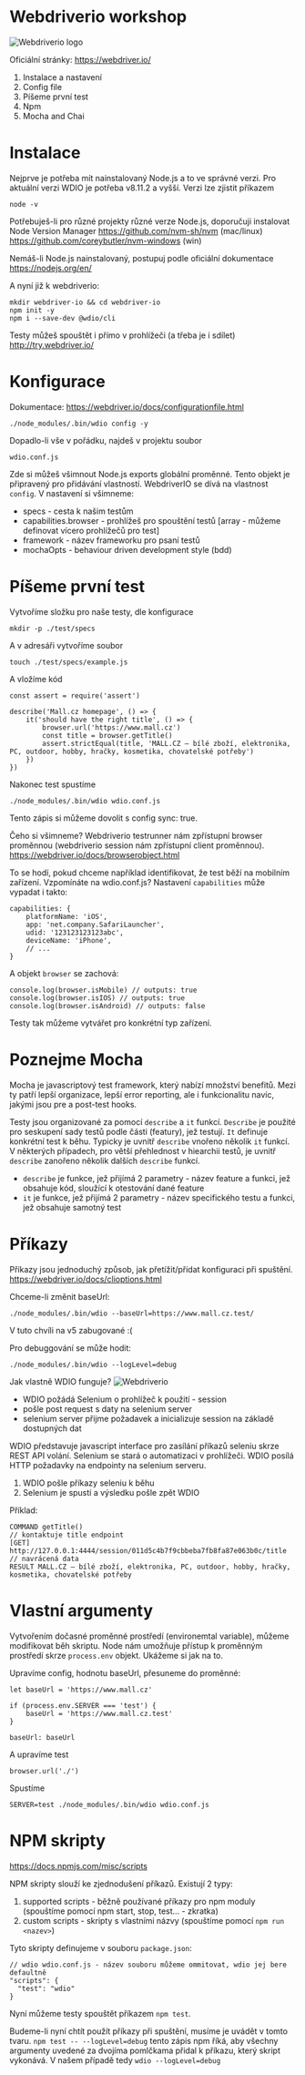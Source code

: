 # Webdriverio workshop

![Webdriverio logo](https://webdriver.io/img/webdriverio.png)

Oficiální stránky: https://webdriver.io/

1. Instalace a nastavení
2. Config file
3. Píšeme první test
3. Npm
4. Mocha and Chai

# Instalace

Nejprve je potřeba mít nainstalovaný Node.js a to ve správné verzi.
Pro aktuální verzi WDIO je potřeba v8.11.2 a vyšší.
Verzi lze zjistit příkazem
```
node -v
```

Potřebuješ-li pro různé projekty různé verze Node.js, doporučuji instalovat Node Version Manager
https://github.com/nvm-sh/nvm (mac/linux)
https://github.com/coreybutler/nvm-windows (win)

Nemáš-li Node.js nainstalovaný, postupuj podle oficiální dokumentace https://nodejs.org/en/

A nyní již k webdriverio:

```
mkdir webdriver-io && cd webdriver-io
npm init -y
npm i --save-dev @wdio/cli
```

Testy můžeš spouštět i přímo v prohlížeči (a třeba je i sdílet) http://try.webdriver.io/

# Konfigurace

Dokumentace: https://webdriver.io/docs/configurationfile.html

```
./node_modules/.bin/wdio config -y
```

Dopadlo-li vše v pořádku, najdeš v projektu soubor

```
wdio.conf.js
```

Zde si můžeš všimnout Node.js exports globální proměnné. Tento objekt je připravený pro přidávání vlastností. WebdriverIO se dívá na vlastnost `config`.
V nastavení si všimneme:
 - specs - cesta k našim testům
 - capabilities.browser - prohlížeš pro spouštění testů [array - můžeme definovat vícero prohlížečů pro test]
 - framework - název frameworku pro psaní testů
 - mochaOpts - behaviour driven development style (bdd)
 
# Píšeme první test
Vytvoříme složku pro naše testy, dle konfigurace

```
mkdir -p ./test/specs
```

A v adresáři vytvoříme soubor
```
touch ./test/specs/example.js
```

A vložíme kód
```
const assert = require('assert')

describe('Mall.cz homepage', () => {
    it('should have the right title', () => {
        browser.url('https://www.mall.cz')
        const title = browser.getTitle()
        assert.strictEqual(title, 'MALL.CZ – bílé zboží, elektronika, PC, outdoor, hobby, hračky, kosmetika, chovatelské potřeby')
    })
})
```

Nakonec test spustíme
```
./node_modules/.bin/wdio wdio.conf.js
```

Tento zápis si můžeme dovolit s config sync: true.

Čeho si všimneme? Webdriverio testrunner nám zpřístupní browser proměnnou (webdriverio session nám zpřístupní client proměnnou).
https://webdriver.io/docs/browserobject.html

To se hodí, pokud chceme například identifikovat, že test běží na mobilním zařízení.
Vzpomínáte na wdio.conf.js? Nastavení `capabilities` může vypadat i takto:

```
capabilities: {
    platformName: 'iOS',
    app: 'net.company.SafariLauncher',
    udid: '123123123123abc',
    deviceName: 'iPhone',
    // ...
}
```

A objekt `browser` se zachová:
```
console.log(browser.isMobile) // outputs: true
console.log(browser.isIOS) // outputs: true
console.log(browser.isAndroid) // outputs: false
```
Testy tak můžeme vytvářet pro konkrétní typ zařízení.

# Poznejme Mocha
Mocha je javascriptový test framework, který nabízí množství benefitů. Mezi ty patří lepší organizace, lepší error reporting, ale i funkcionalitu navíc, jakými jsou pre a post-test hooks.

Testy jsou organizované za pomocí `describe` a `it` funkcí. `Describe` je použité pro seskupení sady testů podle části (featury), jež testují. `It` definuje konkrétní test k běhu. Typicky je uvnitř `describe` vnořeno několik `it` funkcí. V některých případech, pro větší přehlednost v hiearchii testů, je uvnitř `describe` zanořeno několik dalších `describe` funkcí.

 * `describe` je funkce, jež přijímá 2 parametry - název feature a funkci, jež obsahuje kód, sloužící k otestování dané feature
 * `it` je funkce, jež přijímá 2 parametry - název specifického testu a funkci, jež obsahuje samotný test
 
# Příkazy

Příkazy jsou jednoduchý způsob, jak přetížit/přidat konfiguraci při spuštění.
https://webdriver.io/docs/clioptions.html

Chceme-li změnit baseUrl:
```
./node_modules/.bin/wdio --baseUrl=https://www.mall.cz.test/
```
V tuto chvíli na v5 zabugované :(

Pro debuggování se může hodit:
```
./node_modules/.bin/wdio --logLevel=debug
```

Jak vlastně WDIO funguje?
![Webdriverio](https://i.imgur.com/0TyF0pvl.png)

- WDIO požádá Selenium o prohlížeč k použití - session
- pošle post request s daty na selenium server
- selenium server přijme požadavek a inicializuje session na základě dostupných dat

WDIO představuje javascript interface pro zasílání příkazů seleniu skrze REST API volání. Selenium se stará o automatizaci v prohlížeči.
WDIO posílá HTTP požadavky na endpointy na selenium serveru.

1. WDIO pošle příkazy seleniu k běhu
2. Selenium je spustí a výsledku pošle zpět WDIO

Příklad:
```
COMMAND getTitle()
// kontaktuje title endpoint
[GET] http://127.0.0.1:4444/session/011d5c4b7f9cbbeba7fb8fa87e063b0c/title
// navrácená data
RESULT MALL.CZ – bílé zboží, elektronika, PC, outdoor, hobby, hračky, kosmetika, chovatelské potřeby
```

# Vlastní argumenty

Vytvořením dočasné proměnné prostředí (environemtal variable), můžeme modifikovat běh skriptu.
Node nám umožňuje přístup k proměnným prostředí skrze `process.env` objekt. Ukážeme si jak na to.

Upravíme config, hodnotu baseUrl, přesuneme do proměnné:
```
let baseUrl = 'https://www.mall.cz'

if (process.env.SERVER === 'test') {
    baseUrl = 'https://www.mall.cz.test'
}
```

```
baseUrl: baseUrl
```
A upravíme test
```
browser.url('./')
```

Spustíme
```
SERVER=test ./node_modules/.bin/wdio wdio.conf.js
```

# NPM skripty
https://docs.npmjs.com/misc/scripts

NPM skripty slouží ke zjednodušení příkazů.
Existují 2 typy:
1. supported scripts - běžně používané příkazy pro npm moduly (spouštíme pomocí npm start, stop, test... - zkratka)
2. custom scripts - skripty s vlastními názvy (spouštíme pomocí `npm run <nazev>`)

Tyto skripty definujeme v souboru `package.json`:

```
// wdio wdio.conf.js - název souboru můžeme ommitovat, wdio jej bere defaultně
"scripts": {
  "test": "wdio"
}
```
Nyní můžeme testy spouštět příkazem `npm test`.

Budeme-li nyní chtít použít příkazy při spuštění, musíme je uvádět v tomto tvaru.
`npm test -- --logLevel=debug` tento zápis npm říká, aby všechny argumenty uvedené za dvojíma pomlčkama přidal k příkazu, který skript vykonává. V našem případě tedy `wdio --logLevel=debug`

